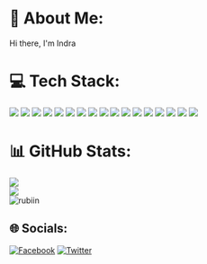 # 💫 About Me:
Hi there, I'm Indra 

# 💻 Tech Stack:
<img src= "https://img.shields.io/badge/c-%2300599C.svg?style=for-the-badge&logo=c&logoColor=white" /> <img src = "https://img.shields.io/badge/c-%2300599C.svg?style=for-the-badge&logo=c&logoColor=white" /> <img src = "https://img.shields.io/badge/css3-%231572B6.svg?style=for-the-badge&logo=css3&logoColor=white" /> <img src = "https://img.shields.io/badge/html5-%23E34F26.svg?style=for-the-badge&logo=html5&logoColor=white" /> <img src = "https://img.shields.io/badge/javascript-%23323330.svg?style=for-the-badge&logo=javascript&logoColor=%23F7DF1E" >  <img src = "https://img.shields.io/badge/python-3670A0?style=for-the-badge&logo=python&logoColor=ffdd54" /> <img src = "https://img.shields.io/badge/firebase-%23039BE5.svg?style=for-the-badge&logo=firebase" /> <img src = "https://img.shields.io/badge/express.js-%23404d59.svg?style=for-the-badge&logo=express&logoColor=%2361DAFB" /> <img src="https://img.shields.io/badge/JWT-black?style=for-the-badge&logo=JSON%20web%20tokens" /> <img src="https://img.shields.io/badge/MUI-%230081CB.svg?style=for-the-badge&logo=material-ui&logoColor=white" /> <img src="https://img.shields.io/badge/NPM-%23000000.svg?style=for-the-badge&logo=npm&logoColor=white" /> <img src="https://img.shields.io/badge/node.js-6DA55F?style=for-the-badge&logo=node.js&logoColor=white" /> <img src="https://img.shields.io/badge/react-%2320232a.svg?style=for-the-badge&logo=react&logoColor=%2361DAFB" /> <img src="https://img.shields.io/badge/MongoDB-%234ea94b.svg?style=for-the-badge&logo=mongodb&logoColor=white" /> <img src="https://img.shields.io/badge/numpy-%23013243.svg?style=for-the-badge&logo=numpy&logoColor=white" /> <img src="https://img.shields.io/badge/pandas-%23150458.svg?style=for-the-badge&logo=pandas&logoColor=white" /> <img src="https://img.shields.io/badge/Postman-FF6C37?style=for-the-badge&logo=postman&logoColor=white" />

# 📊 GitHub Stats:
<p>
<img src="https://github-readme-stats.vercel.app/api?username=bishal2059&theme=radical" />
<br/>
<img src="https://github-readme-stats.vercel.app/api/top-langs/?username=bishal2059&layout=compact" />
<br/>
 <img src="https://github-profile-summary-cards.vercel.app/api/cards/profile-details?username=bishal2059&theme=radical" alt="rubiin"/>
 </p>

## 🌐 Socials:
[![Facebook](https://img.shields.io/badge/Facebook-%231877F2.svg?logo=Facebook&logoColor=white)](https://facebook.com/bishal.sap17)
[![Twitter](https://img.shields.io/badge/Twitter-%231DA1F2.svg?logo=Twitter&logoColor=white)](https://twitter.com/sap_Bishal) 
